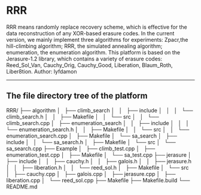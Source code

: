 # RRR
RRR means randomly replace recovery scheme, which is effective for the data reconstruction of any XOR-based erasure codes. In the current version, we mainly implement three algorithms for experiments: Zpacr,the hill-climbing algorithm; RRR, the simulated annealing algorithm; enumeration, the enumeration algorithm. This platform is based on the Jerasure-1.2 library, which contains a variety of erasure codes: Reed_Sol_Van, Cauchy_Orig, Cauchy_Good, Liberation, Blaum_Roth, Liber8tion.
Author: lyfdamon

------------------------------------------------------------------------------------------------------------------------------------------
## The file directory tree of the platform

RRR/
├── algorithm
│   ├── climb_search
│   │   ├── include
│   │   │   └── climb_search.h
│   │   ├── Makefile
│   │   └── src
│   │       └── climb_search.cpp
│   ├── enumeration_search
│   │   ├── include
│   │   │   └── enumeration_search.h
│   │   ├── Makefile
│   │   └── src
│   │       └── enumeration_search.cpp
│   ├── Makefile
│   └── sa_search
│       ├── include
│       │   └── sa_search.h
│       ├── Makefile
│       └── src
│           └── sa_search.cpp
├── Example
│   ├── climb_test.cpp
│   ├── enumeration_test.cpp
│   ├── Makefile
│   └── sa_test.cpp
├── jerasure
│   ├── include
│   │   ├── cauchy.h
│   │   ├── galois.h
│   │   ├── jerasure.h
│   │   ├── liberation.h
│   │   └── reed_sol.h
│   ├── Makefile
│   └── src
│       ├── cauchy.cpp
│       ├── galois.cpp
│       ├── jerasure.cpp
│       ├── liberation.cpp
│       └── reed_sol.cpp
├── Makefile
├── Makefile.build
└── README.md																							    	
